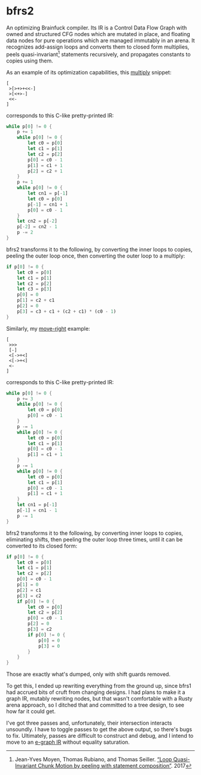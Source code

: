 # bfrs2

An optimizing Brainfuck compiler. Its IR is a Control Data Flow Graph with
owned and structured CFG nodes which are mutated in place, and floating data
nodes for pure operations which are managed immutably in an arena. It recognizes
add-assign loops and converts them to closed form multiplies, peels
quasi-invariant[^peel-paper] statements recursively, and propagates constants
to copies using them.

As an example of its optimization capabilities, this [multiply](../tests/mul.b)
snippet:

```brainfuck
[
 >[>+>+<<-]
 >[<+>-]
 <<-
]
```

corresponds to this C-like pretty-printed IR:

```rust
while p[0] != 0 {
    p += 1
    while p[0] != 0 {
        let c0 = p[0]
        let c1 = p[1]
        let c2 = p[2]
        p[0] = c0 - 1
        p[1] = c1 + 1
        p[2] = c2 + 1
    }
    p += 1
    while p[0] != 0 {
        let cn1 = p[-1]
        let c0 = p[0]
        p[-1] = cn1 + 1
        p[0] = c0 - 1
    }
    let cn2 = p[-2]
    p[-2] = cn2 - 1
    p -= 2
}
```

bfrs2 transforms it to the following, by converting the inner loops to copies,
peeling the outer loop once, then converting the outer loop to a multiply:

```rust
if p[0] != 0 {
    let c0 = p[0]
    let c1 = p[1]
    let c2 = p[2]
    let c3 = p[3]
    p[0] = 0
    p[1] = c2 + c1
    p[2] = 0
    p[3] = c3 + c1 + (c2 + c1) * (c0 - 1)
}
```

Similarly, my [move-right](../tests/move_right.b) example:

```brainfuck
[
 >>>
 [-]
 <[->+<]
 <[->+<]
 <-
]
```

corresponds to this C-like pretty-printed IR:

```rust
while p[0] != 0 {
    p += 3
    while p[0] != 0 {
        let c0 = p[0]
        p[0] = c0 - 1
    }
    p -= 1
    while p[0] != 0 {
        let c0 = p[0]
        let c1 = p[1]
        p[0] = c0 - 1
        p[1] = c1 + 1
    }
    p -= 1
    while p[0] != 0 {
        let c0 = p[0]
        let c1 = p[1]
        p[0] = c0 - 1
        p[1] = c1 + 1
    }
    let cn1 = p[-1]
    p[-1] = cn1 - 1
    p -= 1
}
```

bfrs2 transforms it to the following, by converting inner loops to copies,
eliminating shifts, then peeling the outer loop three times, until it can be
converted to its closed form:

```rust
if p[0] != 0 {
    let c0 = p[0]
    let c1 = p[1]
    let c2 = p[2]
    p[0] = c0 - 1
    p[1] = 0
    p[2] = c1
    p[3] = c2
    if p[0] != 0 {
        let c0 = p[0]
        let c2 = p[2]
        p[0] = c0 - 1
        p[2] = 0
        p[3] = c2
        if p[0] != 0 {
            p[0] = 0
            p[3] = 0
        }
    }
}
```

Those are exactly what's dumped, only with shift guards removed.

To get this, I ended up rewriting everything from the ground up, since bfrs1 had
accrued bits of cruft from changing designs. I had plans to make it a graph IR,
mutably rewriting nodes, but that wasn't comfortable with a Rusty arena
approach, so I ditched that and committed to a tree design, to see how far it
could get.

I've got three passes and, unfortunately, their intersection interacts
unsoundly. I have to toggle passes to get the above output, so there's bugs to
fix. Ultimately, passes are difficult to construct and debug, and I intend to
move to an [e-graph IR](../docs/e-graph.md) without equality saturation.

[^peel-paper]: Jean-Yves Moyen, Thomas Rubiano, and Thomas Seiller.
  [“Loop Quasi-Invariant Chunk Motion by peeling with statement composition”](https://www.cs.bham.ac.uk/~zeilbern/lola2017/abstracts/LOLA_2017_paper_1.pdf).
  2017
